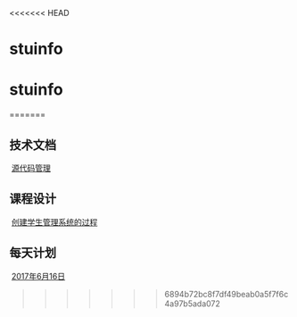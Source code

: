 <<<<<<< HEAD
# stuinfo
# stuinfo
=======
## 技术文档
 [源代码管理](./YDM.md) 
## 课程设计
 [创建学生管理系统的过程](./stu.md)
## 每天计划
 [2017年6月16日](./20170616.md)
>>>>>>> 6894b72bc8f7df49beab0a5f7f6c4a97b5ada072
